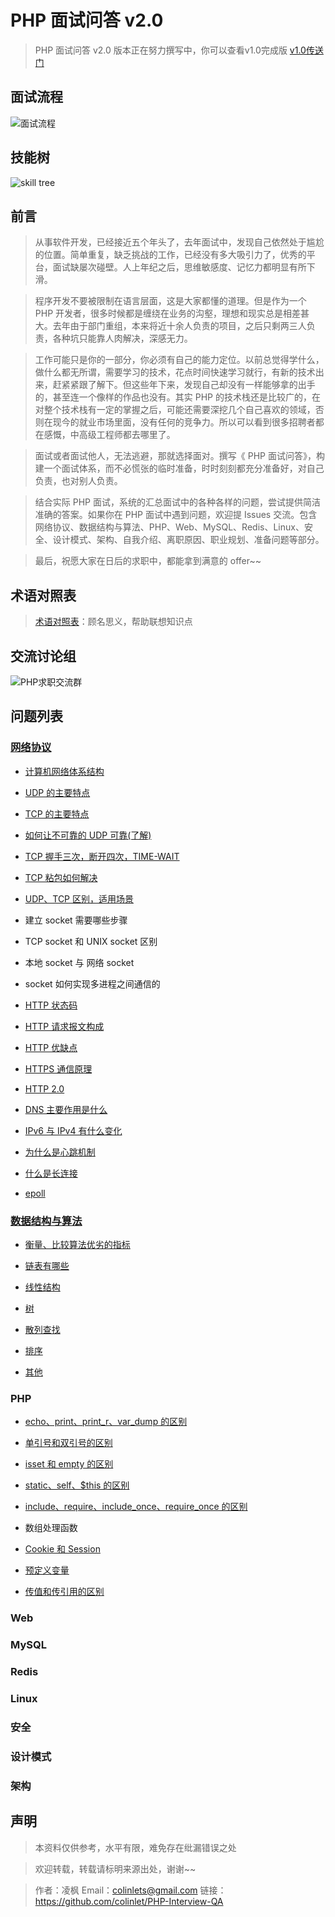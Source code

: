 # PHP 面试问答 v2.0

> PHP 面试问答 v2.0 版本正在努力撰写中，你可以查看v1.0完成版
> [v1.0传送门](https://github.com/colinlet/PHP-Interview-QA/tree/1.0)

## 面试流程

![面试流程](./assets/interview.png)

## 技能树

![skill tree](./skill-tree.png)

## 前言

> 从事软件开发，已经接近五个年头了，去年面试中，发现自己依然处于尴尬的位置。简单重复，缺乏挑战的工作，已经没有多大吸引力了，优秀的平台，面试缺屡次碰壁。人上年纪之后，思维敏感度、记忆力都明显有所下滑。

> 程序开发不要被限制在语言层面，这是大家都懂的道理。但是作为一个 PHP 开发者，很多时候都是缠绕在业务的沟壑，理想和现实总是相差甚大。去年由于部门重组，本来将近十余人负责的项目，之后只剩两三人负责，各种坑只能靠人肉解决，深感无力。

> 工作可能只是你的一部分，你必须有自己的能力定位。以前总觉得学什么，做什么都无所谓，需要学习的技术，花点时间快速学习就行，有新的技术出来，赶紧紧跟了解下。但这些年下来，发现自己却没有一样能够拿的出手的，甚至连一个像样的作品也没有。其实 PHP 的技术栈还是比较广的，在对整个技术栈有一定的掌握之后，可能还需要深挖几个自己喜欢的领域，否则在现今的就业市场里面，没有任何的竞争力。所以可以看到很多招聘者都在感慨，中高级工程师都去哪里了。

> 面试或者面试他人，无法逃避，那就选择面对。撰写《 PHP 面试问答》，构建一个面试体系，而不必慌张的临时准备，时时刻刻都充分准备好，对自己负责，也对别人负责。

> 结合实际 PHP 面试，系统的汇总面试中的各种各样的问题，尝试提供简洁准确的答案。如果你在 PHP 面试中遇到问题，欢迎提 Issues 交流。包含网络协议、数据结构与算法、PHP、Web、MySQL、Redis、Linux、安全、设计模式、架构、自我介绍、离职原因、职业规划、准备问题等部分。

> 最后，祝愿大家在日后的求职中，都能拿到满意的 offer~~

## 术语对照表

> [术语对照表](./Terminology.md)：顾名思义，帮助联想知识点

## 交流讨论组

![PHP求职交流群](./assets/wechat-groups.png)

## 问题列表

### [网络协议](./QA.md#网络协议)

- [计算机网络体系结构](./QA.md#计算机网络体系结构)

- [UDP 的主要特点](./QA.md#udp-的主要特点)

- [TCP 的主要特点](./QA.md#tcp-的主要特点)

- [如何让不可靠的 UDP 可靠(了解)](./QA.md#如何让不可靠的-UDP-可靠了解)

- [TCP 握手三次，断开四次，TIME-WAIT](./QA.md#tcp-握手三次断开四次time-wait)

- [TCP 粘包如何解决](./QA.md#tcp-粘包如何解决)

- [UDP、TCP 区别，适用场景](./QA.md#udptcp-区别适用场景)

- 建立 socket 需要哪些步骤

- TCP socket 和 UNIX socket 区别

- 本地 socket 与 网络 socket

- socket 如何实现多进程之间通信的

- [HTTP 状态码](./QA.md#http-状态码)

- [HTTP 请求报文构成](./QA.md#http-请求报文构成)

- [HTTP 优缺点](./QA.md#http-优缺点)

- [HTTPS 通信原理](./QA.md#http-通信原理)

- [HTTP 2.0](./QA.md#http-2.0)

- [DNS 主要作用是什么](./QA.md#dns-主要作用是什么)

- [IPv6 与 IPv4 有什么变化](./QA.md#ipv6-与-ipv4-有什么变化)

- [为什么是心跳机制](./QA.md#为什么是心跳机制)

- [什么是长连接](./QA.md#什么是长连接)

- [epoll](./QA.md#epoll)

### [数据结构与算法](./QA.md#数据结构与算法)

- [衡量、比较算法优劣的指标](./QA.md#衡量比较算法优劣的指标)

- [链表有哪些](./QA.md#链表有哪些)

- [线性结构](./QA.md#线性结构)

- [树](./QA.md#树)

- [散列查找](./QA.md#散列查找)

- [排序](./QA.md#排序)

- [其他](./QA.md#其他)

### PHP

- [echo、print、print_r、var_dump 的区别](./QA.md#echoprintprint_rvar_dump-的区别)

- [单引号和双引号的区别](./QA.md#单引号和双引号的区别)

- [isset 和 empty 的区别](./QA.md#isset-和-empty-的区别)

- [static、self、$this 的区别](./QA.md#staticselfthis-的区别)

- [include、require、include_once、require_once 的区别](./QA.md#includerequireinclude_oncerequire_once-的区别)

- 数组处理函数

- [Cookie 和 Session](./QA.md#cookie-和-session)

- [预定义变量](./QA.md#预定义变量)

- [传值和传引用的区别](./QA.md#传值和传引用的区别)

### Web

### MySQL

### Redis

### Linux

### 安全

### 设计模式

### 架构

## 声明

> 本资料仅供参考，水平有限，难免存在纰漏错误之处

> 欢迎转载，转载请标明来源出处，谢谢~~

> 作者：凌枫 Email：colinlets@gmail.com 链接：https://github.com/colinlet/PHP-Interview-QA